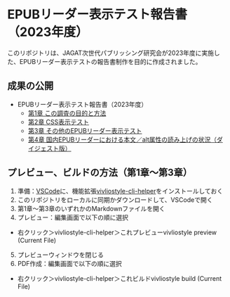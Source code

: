 # EPUBリーダー表示テスト報告書（2023年度）

このリポジトリは、JAGAT次世代パブリッシング研究会が2023年度に実施した、EPUBリーダー表示テストの報告書制作を目的に作成されました。

## 成果の公開

- EPUBリーダー表示テスト報告書（2023年度）
  - [第1章 この調査の目的と方法](https://github.com/jagat-xpub/viewer-test-2023/blob/main/chap01.pdf)
  - [第2章 CSS表示テスト](https://github.com/jagat-xpub/viewer-test-2023/blob/main/chap02.pdf)
  - [第3章 その他のEPUBリーダー表示テスト](https://github.com/jagat-xpub/viewer-test-2023/blob/main/chap03.pdf)
  - [第4章 国内EPUBリーダーにおける本文／alt属性の読み上げの状況（ダイジェスト版）](https://github.com/jagat-xpub/viewer-test-2023/blob/main/ALT_text_check_JEPAVersion_20240424.pdf)

## プレビュー、ビルドの方法（第1章〜第3章）

1. 準備：[VSCode](https://azure.microsoft.com/ja-jp/products/visual-studio-code)に、機能拡張[vivliostyle-cli-helper](https://marketplace.visualstudio.com/items?itemName=Libroworks.vivliostyle-cli-helper)をインストールしておく
2. このリポジトリをローカルに同期かダウンロードして、VSCodeで開く
3. 第1章〜第3章のいずれかのMarkdownファイルを開く
4. プレビュー：編集画面で以下の順に選択
  - 右クリック＞vivliostyle-cli-helper＞これプレビューvivliostyle preview (Current File)
5. プレビューウィンドウを閉じる
6. PDF作成：編集画面で以下の順に選択
  - 右クリック＞vivliostyle-cli-helper＞これビルドvivliostyle build (Current File)